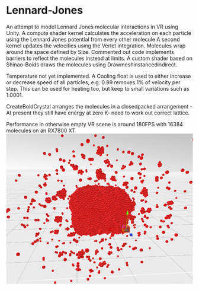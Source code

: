 # Lennard-Jones
An attempt to model Lennard Jones molecular interactions in VR using Unity.
A compute shader kernel calculates the acceleration on each particle using the Lennard Jones potential from every other molecule
A second kernel updates the velocities using the Verlet integration.
Molecules wrap around the space defined by Size. Commented out code implements barriers to reflect the molecules instead at limits.
A custom shader based on Shinao-Boids draws the molecules using Drawmeshinstancedindirect.

Temperature not yet implemented. A Cooling float is used to either increase or decrease speed of all particles, e.g. 0.99 removes 1% of velocity per step.
This can be used for heating too, but keep to small variations such as 1.0001.

CreateBoidCrystal arranges the molecules in a closedpacked arrangement - At present they still have energy at zero K- need to work out correct lattice.


Performance in otherwise empty VR scene is around 180FPS with 16384 molecules on an RX7800 XT
![Screenshot](/Capture.PNG "Screenshot")
